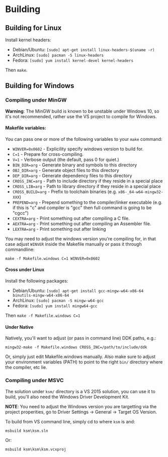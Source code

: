 # Building

## Building for Linux

Install kernel headers:

- Debian/Ubuntu: `[sudo] apt-get install linux-headers-$(uname -r)`
- ArchLinux: `[sudo] pacman -S linux-headers`
- Fedora: `[sudo] yum install kernel-devel kernel-headers`

Then `make`.

## Building for Windows

### Compiling under MinGW

**Warning**: The MinGW build is known to be unstable under Windows 10, so it's
not recommended, rather use the VS project to compile for Windows.

#### Makefile variables:

You can pass one or more of the following variables to your `make` command:

- `WINVER=0x0602` - Explicility specify windows version to build for.
- `C=1` - Prepare for cross-compiling.
- `V=1` - Verbose output (the default, pass 0 for quiet.)
- `BIN_DIR=arg` - Generate binary and symbols to this directory
- `OBJ_DIR=arg` - Generate object files to this directory
- `DEP_DIR=arg` - Generate dependency files to this directory
- `CROSS_INC=arg` - Path to include directory if they reside in a special place
- `CROSS_LIB=arg` - Path to library directory if they reside in a special place
- `CROSS_BUILD=arg` - Prefix to toolchain binaries (e.g.
						    `x86-_64-w64-mingw32-XXX`)
- `PREPEND=arg` - Prepend something to the compiler/linker executable (e.g. if
								       this is
								       "c" and
								       compiler
								       is "gcc"
								       then
								       full
								       command
								       is going
								       to be
								       "cgcc")
- `CEXTRA=arg` - Print something out after compiling a C file.
- `AEXTRA=arg` - Print something out after compiling an Assembler file.
- `LEXTRA=arg` - Print something out after linking

You may need to adjust the windows version you're compiling for, in that case
adjust `WINVER` inside the Makefile manually or pass it through commandline:

	make -f Makefile.windows C=1 WINVER=0x0602

#### Cross under Linux

Install the following packages:

- Debian/Ubuntu: `[sudo] apt-get install gcc-mingw-w64-x86-64
binutils-mingw-w64-x86-64`
- ArchLinux: `[sudo] pacman -S mingw-w64-gcc`
- Fedora: `[sudo] yum install mingw64-gcc`

Then `make -f Makefile.windows C=1`

#### Under Native

Natively, you'll want to adjust (or pass in command line) DDK paths, e.g.:

`mingw32-make -f Makefile.windows CROSS_INC=/path/to/include/ddk`

Or, simply just edit Makefile.windows manually.  Also make sure to adjust your
environment variables (PATH) to point to the right `bin/` directory where the
compiler, etc lie.

### Compiling under MSVC

The solution under `ksm/` directory is a VS 2015 solution, you can use it to build, you'll
also need the Windows Driver Development Kit.

**NOTE**:  You need to adjust the Windows version you are targetting via the
project properities, go to Driver Settings -> General -> Target OS Version.

To build from VS command line, simply cd to where `ksm` is and:

`msbuild ksm\ksm.sln`

Or:

`msbuild ksm\ksm\ksm.vcxproj`

